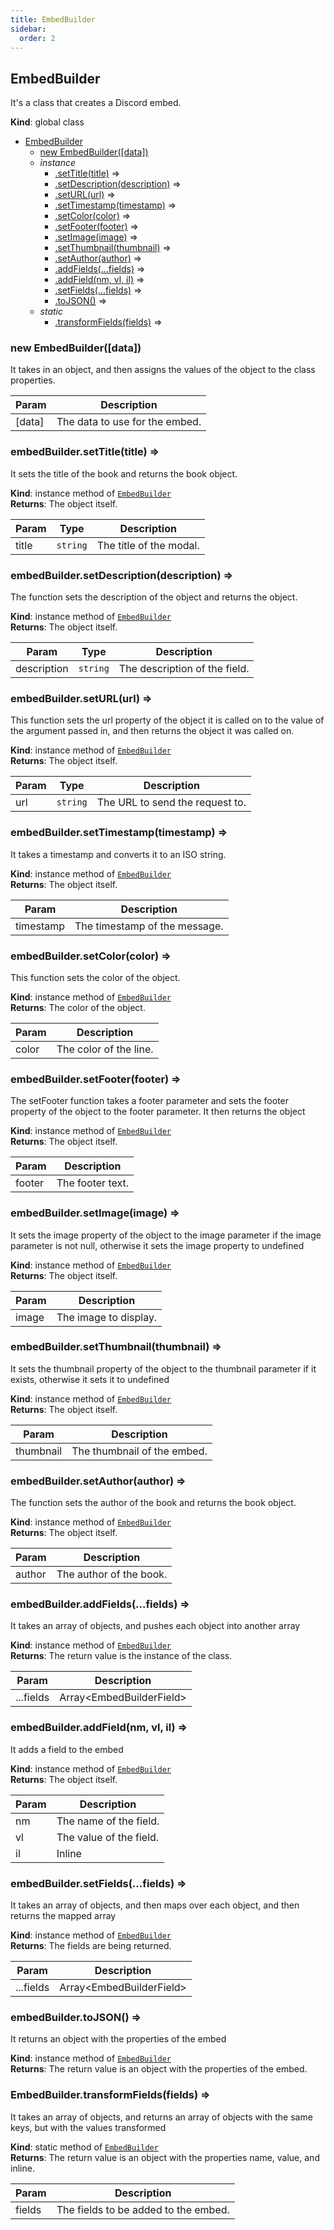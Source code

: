 ```yaml
---
title: EmbedBuilder
sidebar:
  order: 2
---
```




## EmbedBuilder
It's a class that creates a Discord embed.

**Kind**: global class  

* [EmbedBuilder](#EmbedBuilder)
    * [new EmbedBuilder([data])](#new_EmbedBuilder_new)
    * _instance_
        * [.setTitle(title)](#EmbedBuilder+setTitle) ⇒
        * [.setDescription(description)](#EmbedBuilder+setDescription) ⇒
        * [.setURL(url)](#EmbedBuilder+setURL) ⇒
        * [.setTimestamp(timestamp)](#EmbedBuilder+setTimestamp) ⇒
        * [.setColor(color)](#EmbedBuilder+setColor) ⇒
        * [.setFooter(footer)](#EmbedBuilder+setFooter) ⇒
        * [.setImage(image)](#EmbedBuilder+setImage) ⇒
        * [.setThumbnail(thumbnail)](#EmbedBuilder+setThumbnail) ⇒
        * [.setAuthor(author)](#EmbedBuilder+setAuthor) ⇒
        * [.addFields(...fields)](#EmbedBuilder+addFields) ⇒
        * [.addField(nm, vl, il)](#EmbedBuilder+addField) ⇒
        * [.setFields(...fields)](#EmbedBuilder+setFields) ⇒
        * [.toJSON()](#EmbedBuilder+toJSON) ⇒
    * _static_
        * [.transformFields(fields)](#EmbedBuilder.transformFields) ⇒

<a name="new_EmbedBuilder_new"></a>

### new EmbedBuilder([data])
It takes in an object, and then assigns the values of the object to the class properties.


| Param | Description |
| --- | --- |
| [data] | The data to use for the embed. |

<a name="EmbedBuilder+setTitle"></a>

### embedBuilder.setTitle(title) ⇒
It sets the title of the book and returns the book object.

**Kind**: instance method of [<code>EmbedBuilder</code>](#EmbedBuilder)  
**Returns**: The object itself.  

| Param | Type | Description |
| --- | --- | --- |
| title | <code>string</code> | The title of the modal. |

<a name="EmbedBuilder+setDescription"></a>

### embedBuilder.setDescription(description) ⇒
The function sets the description of the object and returns the object.

**Kind**: instance method of [<code>EmbedBuilder</code>](#EmbedBuilder)  
**Returns**: The object itself.  

| Param | Type | Description |
| --- | --- | --- |
| description | <code>string</code> | The description of the field. |

<a name="EmbedBuilder+setURL"></a>

### embedBuilder.setURL(url) ⇒
This function sets the url property of the object it is called on to the value of the argumentpassed in, and then returns the object it was called on.

**Kind**: instance method of [<code>EmbedBuilder</code>](#EmbedBuilder)  
**Returns**: The object itself.  

| Param | Type | Description |
| --- | --- | --- |
| url | <code>string</code> | The URL to send the request to. |

<a name="EmbedBuilder+setTimestamp"></a>

### embedBuilder.setTimestamp(timestamp) ⇒
It takes a timestamp and converts it to an ISO string.

**Kind**: instance method of [<code>EmbedBuilder</code>](#EmbedBuilder)  
**Returns**: The object itself.  

| Param | Description |
| --- | --- |
| timestamp | The timestamp of the message. |

<a name="EmbedBuilder+setColor"></a>

### embedBuilder.setColor(color) ⇒
This function sets the color of the object.

**Kind**: instance method of [<code>EmbedBuilder</code>](#EmbedBuilder)  
**Returns**: The color of the object.  

| Param | Description |
| --- | --- |
| color | The color of the line. |

<a name="EmbedBuilder+setFooter"></a>

### embedBuilder.setFooter(footer) ⇒
The setFooter function takes a footer parameter and sets the footer property of the object to thefooter parameter. It then returns the object

**Kind**: instance method of [<code>EmbedBuilder</code>](#EmbedBuilder)  
**Returns**: The object itself.  

| Param | Description |
| --- | --- |
| footer | The footer text. |

<a name="EmbedBuilder+setImage"></a>

### embedBuilder.setImage(image) ⇒
It sets the image property of the object to the image parameter if the image parameter is notnull, otherwise it sets the image property to undefined

**Kind**: instance method of [<code>EmbedBuilder</code>](#EmbedBuilder)  
**Returns**: The object itself.  

| Param | Description |
| --- | --- |
| image | The image to display. |

<a name="EmbedBuilder+setThumbnail"></a>

### embedBuilder.setThumbnail(thumbnail) ⇒
It sets the thumbnail property of the object to the thumbnail parameter if it exists, otherwise itsets it to undefined

**Kind**: instance method of [<code>EmbedBuilder</code>](#EmbedBuilder)  
**Returns**: The object itself.  

| Param | Description |
| --- | --- |
| thumbnail | The thumbnail of the embed. |

<a name="EmbedBuilder+setAuthor"></a>

### embedBuilder.setAuthor(author) ⇒
The function sets the author of the book and returns the book object.

**Kind**: instance method of [<code>EmbedBuilder</code>](#EmbedBuilder)  
**Returns**: The object itself.  

| Param | Description |
| --- | --- |
| author | The author of the book. |

<a name="EmbedBuilder+addFields"></a>

### embedBuilder.addFields(...fields) ⇒
It takes an array of objects, and pushes each object into another array

**Kind**: instance method of [<code>EmbedBuilder</code>](#EmbedBuilder)  
**Returns**: The return value is the instance of the class.  

| Param | Description |
| --- | --- |
| ...fields | Array&lt;EmbedBuilderField&gt; | EmbedBuilderField |

<a name="EmbedBuilder+addField"></a>

### embedBuilder.addField(nm, vl, il) ⇒
It adds a field to the embed

**Kind**: instance method of [<code>EmbedBuilder</code>](#EmbedBuilder)  
**Returns**: The object itself.  

| Param | Description |
| --- | --- |
| nm | The name of the field. |
| vl | The value of the field. |
| il | Inline |

<a name="EmbedBuilder+setFields"></a>

### embedBuilder.setFields(...fields) ⇒
It takes an array of objects, and then maps over each object, and then returns the mapped array

**Kind**: instance method of [<code>EmbedBuilder</code>](#EmbedBuilder)  
**Returns**: The fields are being returned.  

| Param | Description |
| --- | --- |
| ...fields | Array&lt;EmbedBuilderField&gt; | EmbedBuilderField |

<a name="EmbedBuilder+toJSON"></a>

### embedBuilder.toJSON() ⇒
It returns an object with the properties of the embed

**Kind**: instance method of [<code>EmbedBuilder</code>](#EmbedBuilder)  
**Returns**: The return value is an object with the properties of the embed.  
<a name="EmbedBuilder.transformFields"></a>

### EmbedBuilder.transformFields(fields) ⇒
It takes an array of objects, and returns an array of objects with the same keys, but with thevalues transformed

**Kind**: static method of [<code>EmbedBuilder</code>](#EmbedBuilder)  
**Returns**: The return value is an object with the properties name, value, and inline.  

| Param | Description |
| --- | --- |
| fields | The fields to be added to the embed. |

